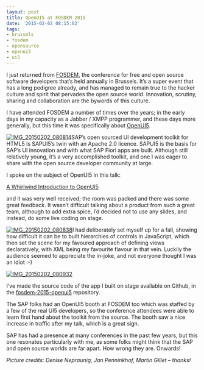 ```yaml
---
layout: post
title: OpenUI5 at FOSDEM 2015
date: '2015-02-02 08:15:02'
tags:
- brussels
- fosdem
- opensource
- openui5
- ui5
---
```



I just returned from [FOSDEM](http://fosdem.org), the conference for free and open source software developers that’s held annually in Brussels. It’s a super event that has a long pedigree already, and has managed to remain true to the hacker culture and spirit that pervades the open source world. Innovation, scrutiny, sharing and collaboration are the bywords of this culture.

I have attended FOSDEM a number of times over the years; in the early days in my capacity as a Jabber / XMPP programmer, and these days more generally, but this time it was specifically about [OpenUI5](http://openui5.org).

[![IMG_20150202_080814](/wp-content/uploads/2015/02/IMG_20150202_080814-300x222.jpg)](/wp-content/uploads/2015/02/IMG_20150202_080814.jpg)SAP’s open sourced UI development toolkit for HTML5 is SAPUI5’s twin with an Apache 2.0 licence. SAPUI5 is the basis for SAP’s UI innovation and with what SAP Fiori apps are built. Although still relatively young, it’s a very accomplished toolkit, and one I was eager to share with the open source developer community at large.

I spoke on the subject of OpenUI5 in this talk:

[A Whirlwind Introduction to OpenUI5](http://lanyrd.com/2015/fosdem/sdhcrp/)

and it was very well received; the room was packed and there was some great feedback. It wasn’t difficult talking about a product from such a great team, although to add extra spice, I’d decided not to use any slides, and instead, do some live coding on stage.

[![IMG_20150202_080838](/wp-content/uploads/2015/02/IMG_20150202_080838-300x225.jpg)](/wp-content/uploads/2015/02/IMG_20150202_080838.jpg)I had deliberately set myself up for a fall, showing how difficult it can be to built hierarchies of controls in JavaScript, which then set the scene for my favoured approach of defining views declaratively, with XML being my favourite flavour in that vein. Luckily the audience seemed to appreciate the in-joke, and not everyone thought I was an idiot :-)

[![IMG_20150202_080932](/wp-content/uploads/2015/02/IMG_20150202_080932-300x88.jpg)](/wp-content/uploads/2015/02/IMG_20150202_080932.jpg)

I’ve made the source code of the app I built on stage available on Github, in the [fosdem-2015-openui5](https://github.com/qmacro/fosdem-2015-openui5) repository.

The SAP folks had an OpenUI5 booth at FOSDEM too which was staffed by a few of the real UI5 developers, so the conference attendees were able to learn first hand about the toolkit from the source. The booth saw a nice increase in traffic after my talk, which is a great sign.

SAP has had a presence at many conferences in the past few years, but this one resonates particularly with me, as some folks might think that the SAP and open source worlds are far apart. How wrong they are. Onwards!

*Picture credits: Denise Nepraunig, Jan Penninkhof, Martin Gillet – thanks!*


